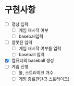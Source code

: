 # 구현사항

- [ ] 정상 입력
  - [ ] 게임 재시작 여부
  - [ ] baseball입력
- [ ] 잘못된 입력
  - [ ] 게임 재시작 여부를 입력
  - [ ] baseball 입력
- [x] 컴퓨터의 baseball 생성
- [ ] 게임 진행
  - [ ] 볼, 스트라이크 개수
  - [ ] 게임 종료판단(3 스트라이크)

